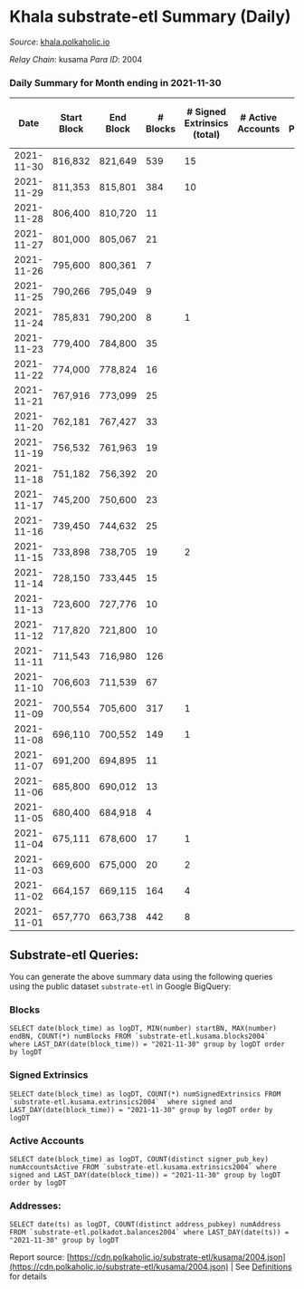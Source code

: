 # Khala substrate-etl Summary (Daily)

_Source_: [khala.polkaholic.io](https://khala.polkaholic.io)

*Relay Chain*: kusama
*Para ID*: 2004



### Daily Summary for Month ending in 2021-11-30


| Date | Start Block | End Block | # Blocks | # Signed Extrinsics (total) | # Active Accounts | # Passive | # New | # Addresses with Balances | # Events | # Transfers | # XCM Transfers In | # XCM Transfers Out |
| ---- | ----------- | --------- | -------- | --------------------------- | ----------------- | --------- | ----- | ------------------------- | -------- | ----------- | ------------------ | ------------------- |
| 2021-11-30 | 816,832 | 821,649 | 539  | 15 |  |  |  | 13,550 | 1,114 | 15 ($458.05) |   |   |
| 2021-11-29 | 811,353 | 815,801 | 384  | 10 |  |  |  | 13,544 | 806 | 5 ($1,509.60) |   |   |
| 2021-11-28 | 806,400 | 810,720 | 11  |  |  |  |  |  | 39 |   |   |   |
| 2021-11-27 | 801,000 | 805,067 | 21  |  |  |  |  |  | 43 |   |   |   |
| 2021-11-26 | 795,600 | 800,361 | 7  |  |  |  |  |  | 21 |   |   |   |
| 2021-11-25 | 790,266 | 795,049 | 9  |  |  |  |  |  | 24 |   |   |   |
| 2021-11-24 | 785,831 | 790,200 | 8  | 1 |  |  |  |  | 24 | 1 ($24.11) |   |   |
| 2021-11-23 | 779,400 | 784,800 | 35  |  |  |  |  |  | 72 |   |   |   |
| 2021-11-22 | 774,000 | 778,824 | 16  |  |  |  |  |  | 39 |   |   |   |
| 2021-11-21 | 767,916 | 773,099 | 25  |  |  |  |  |  | 57 |   |   |   |
| 2021-11-20 | 762,181 | 767,427 | 33  |  |  |  |  |  | 73 |   |   |   |
| 2021-11-19 | 756,532 | 761,963 | 19  |  |  |  |  |  | 41 |   |   |   |
| 2021-11-18 | 751,182 | 756,392 | 20  |  |  |  |  |  | 58 |   |   |   |
| 2021-11-17 | 745,200 | 750,600 | 23  |  |  |  |  |  | 52 |   |   |   |
| 2021-11-16 | 739,450 | 744,632 | 25  |  |  |  |  |  | 57 |   |   |   |
| 2021-11-15 | 733,898 | 738,705 | 19  | 2 |  |  |  |  | 51 | 2 ($1.69) |   |   |
| 2021-11-14 | 728,150 | 733,445 | 15  |  |  |  |  |  | 38 |   |   |   |
| 2021-11-13 | 723,600 | 727,776 | 10  |  |  |  |  |  | 29 |   |   |   |
| 2021-11-12 | 717,820 | 721,800 | 10  |  |  |  |  |  | 27 |   |   |   |
| 2021-11-11 | 711,543 | 716,980 | 126  |  |  |  |  |  | 259 |   |   |   |
| 2021-11-10 | 706,603 | 711,539 | 67  |  |  |  |  |  | 137 |   |   |   |
| 2021-11-09 | 700,554 | 705,600 | 317  | 1 |  |  |  |  | 648 |   |   |   |
| 2021-11-08 | 696,110 | 700,552 | 149  | 1 |  |  |  |  | 308 | 1 ($1,790.77) |   |   |
| 2021-11-07 | 691,200 | 694,895 | 11  |  |  |  |  |  | 29 |   |   |   |
| 2021-11-06 | 685,800 | 690,012 | 13  |  |  |  |  |  | 27 |   |   |   |
| 2021-11-05 | 680,400 | 684,918 | 4  |  |  |  |  |  | 15 |   |   |   |
| 2021-11-04 | 675,111 | 678,600 | 17  | 1 |  |  |  |  | 44 |   |   |   |
| 2021-11-03 | 669,600 | 675,000 | 20  | 2 |  |  |  |  | 58 | 1 ($0.92) |   |   |
| 2021-11-02 | 664,157 | 669,115 | 164  | 4 |  |  |  |  | 337 | 4 ($631.48) |   |   |
| 2021-11-01 | 657,770 | 663,738 | 442  | 8 |  |  |  |  | 869 | 6 ($132.97) |   |   |

## Substrate-etl Queries:
You can generate the above summary data using the following queries using the public dataset `substrate-etl` in Google BigQuery:


### Blocks
```
SELECT date(block_time) as logDT, MIN(number) startBN, MAX(number) endBN, COUNT(*) numBlocks FROM `substrate-etl.kusama.blocks2004`  where LAST_DAY(date(block_time)) = "2021-11-30" group by logDT order by logDT
```


### Signed Extrinsics
```
SELECT date(block_time) as logDT, COUNT(*) numSignedExtrinsics FROM `substrate-etl.kusama.extrinsics2004`  where signed and LAST_DAY(date(block_time)) = "2021-11-30" group by logDT order by logDT
```


### Active Accounts
```
SELECT date(block_time) as logDT, COUNT(distinct signer_pub_key) numAccountsActive FROM `substrate-etl.kusama.extrinsics2004` where signed and LAST_DAY(date(block_time)) = "2021-11-30" group by logDT order by logDT
```


### Addresses:
```
SELECT date(ts) as logDT, COUNT(distinct address_pubkey) numAddress FROM `substrate-etl.polkadot.balances2004` where LAST_DAY(date(ts)) = "2021-11-30" group by logDT
```



Report source: [https://cdn.polkaholic.io/substrate-etl/kusama/2004.json](https://cdn.polkaholic.io/substrate-etl/kusama/2004.json) | See [Definitions](/DEFINITIONS.md) for details
